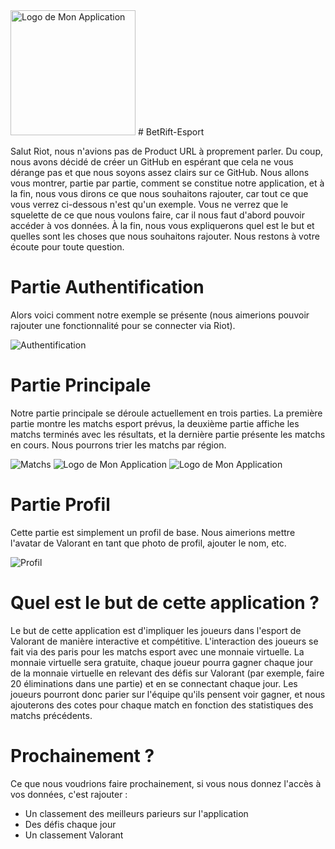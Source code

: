 <img src="Screenshot/logo.png" alt="Logo de Mon Application" width="200" height="200" />
# BetRift-Esport

Salut Riot, nous n'avions pas de Product URL à proprement parler. Du coup, nous avons décidé de créer un GitHub en espérant que cela ne vous dérange pas et que nous soyons assez clairs sur ce GitHub. Nous allons vous montrer, partie par partie, comment se constitue notre application, et à la fin, nous vous dirons ce que nous souhaitons rajouter, car tout ce que vous verrez ci-dessous n'est qu'un exemple. Vous ne verrez que le squelette de ce que nous voulons faire, car il nous faut d'abord pouvoir accéder à vos données. À la fin, nous vous expliquerons quel est le but et quelles sont les choses que nous souhaitons rajouter. Nous restons à votre écoute pour toute question.

# Partie Authentification

Alors voici comment notre exemple se présente (nous aimerions pouvoir rajouter une fonctionnalité pour se connecter via Riot).

![Authentification](Screenshot/authentification.png)

# Partie Principale

Notre partie principale se déroule actuellement en trois parties. La première partie montre les matchs esport prévus, la deuxième partie affiche les matchs terminés avec les résultats, et la dernière partie présente les matchs en cours. Nous pourrons trier les matchs par région.

![Matchs](Screenshot/Match.png) ![Logo de Mon Application](Screenshot/Completed.png) ![Logo de Mon Application](Screenshot/Live.png)

# Partie Profil

Cette partie est simplement un profil de base. Nous aimerions mettre l'avatar de Valorant en tant que photo de profil, ajouter le nom, etc.

![Profil](Screenshot/Profile.png)

# Quel est le but de cette application ?

Le but de cette application est d'impliquer les joueurs dans l'esport de Valorant de manière interactive et compétitive. L'interaction des joueurs se fait via des paris pour les matchs esport avec une monnaie virtuelle. La monnaie virtuelle sera gratuite, chaque joueur pourra gagner chaque jour de la monnaie virtuelle en relevant des défis sur Valorant (par exemple, faire 20 éliminations dans une partie) et en se connectant chaque jour. Les joueurs pourront donc parier sur l'équipe qu'ils pensent voir gagner, et nous ajouterons des cotes pour chaque match en fonction des statistiques des matchs précédents.

# Prochainement ?

Ce que nous voudrions faire prochainement, si vous nous donnez l'accès à vos données, c'est rajouter :
- Un classement des meilleurs parieurs sur l'application
- Des défis chaque jour
- Un classement Valorant
